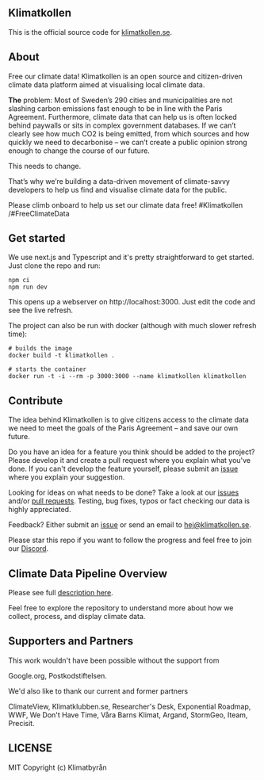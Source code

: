 ## Klimatkollen

This is the official source code for [klimatkollen.se](https://klimatkollen.se).

## About

Free our climate data! Klimatkollen is an open source and citizen-driven climate data platform aimed at visualising local climate data.

<b>The</b> problem: Most of Sweden’s 290 cities and municipalities are not slashing carbon emissions fast enough to be in line with the Paris Agreement. Furthermore, climate data that can help us is often locked behind paywalls or sits in complex government databases. If we can’t clearly see how much CO2 is being emitted, from which sources and how quickly we need to decarbonise – we can’t create a public opinion strong enough to change the course of our future.

This needs to change.

That’s why we’re building a data-driven movement of climate-savvy developers to help us find and visualise climate data for the public.

Please climb onboard to help us set our climate data free! #Klimatkollen /#FreeClimateData

## Get started

We use next.js and Typescript and it's pretty straightforward to get started. Just clone the repo and run:

    npm ci
    npm run dev

This opens up a webserver on http://localhost:3000. Just edit the code and see the live refresh.

The project can also be run with docker (although with much slower refresh time):

    # builds the image
    docker build -t klimatkollen .

    # starts the container
    docker run -t -i --rm -p 3000:3000 --name klimatkollen klimatkollen

## Contribute

The idea behind Klimatkollen is to give citizens access to the climate data we need to meet the goals of the Paris Agreement – and save our own future.

Do you have an idea for a feature you think should be added to the project? Please develop it and create a pull request where you explain what you've done. If you can't develop the feature yourself, please submit an [issue](https://github.com/Klimatbyran/klimatkollen/issues) where you explain your suggestion.

Looking for ideas on what needs to be done? Take a look at our [issues](https://github.com/Klimatbyran/klimatkollen/issues) and/or [pull requests](https://github.com/Klimatbyran/klimatkollen/pulls). Testing, bug fixes, typos or fact checking our data is highly appreciated.

Feedback? Either submit an [issue](https://github.com/Klimatbyran/klimatkollen/issues) or send an email to [hej@klimatkollen.se](mailto:hej@klimatkollen.se).

Please star this repo if you want to follow the progress and feel free to join our [Discord](https://discord.gg/N5P64QPQ6v).

## Climate Data Pipeline Overview

Please see full [description here](data/README.md).

Feel free to explore the repository to understand more about how we collect, process, and display climate data.

## Supporters and Partners

This work wouldn't have been possible without the support from

Google.org, Postkodstiftelsen.

We'd also like to thank our current and former partners

ClimateView, Klimatklubben.se, Researcher's Desk, Exponential Roadmap, WWF, We Don't Have Time, Våra Barns Klimat, Argand, StormGeo, Iteam, Precisit.

## LICENSE

MIT Copyright (c) Klimatbyrån
